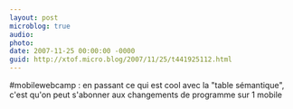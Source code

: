 ```yaml
---
layout: post
microblog: true
audio: 
photo: 
date: 2007-11-25 00:00:00 -0000
guid: http://xtof.micro.blog/2007/11/25/t441925112.html
---
```

#mobilewebcamp : en passant ce qui est cool avec la "table sémantique", c'est qu'on peut s'abonner aux changements de programme sur 1 mobile
